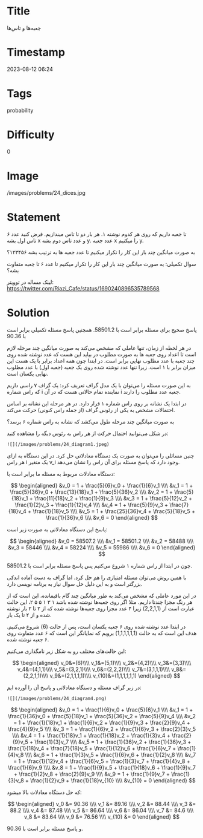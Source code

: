 # Title
جعبه‌ها و تاس‌ها
# Timestamp
2023-08-12 06:24
# Tags
probability
# Difficulty
0
# Image
/images/problems/24_dices.jpg
# Statement
۶ تا جعبه داریم که روی هر کدوم نوشته ۱. هر بار دو تا تاس میندازیم. فرض کنید عدد تاس اول بشه x و عدد تاس دوم بشه y. عدد جعبه x را میکنیم y.

به صورت میانگین چند بار این کار را تکرار میکنیم تا عدد جعبه ها به ترتیب بشه ۱۲۳۴۵۶؟

سوال تکمیلی: به صورت میانگین چند بار این کار را تکرار میکنیم تا عدد ۶ تا جعبه متفاوت بشه؟

لینک مساله در توویتر: https://twitter.com/Riazi_Cafe/status/1690240896535789568

# Solution

پاسخ صحیح برای مسئله برابر است با 58501.2. همچنین پاسخ مسئله تکمیلی برابر است با 90.36

در هر لحظه از زمان، تنها عاملی که مشخص می‌کند به صورت میانگین چند مرحله لازم است تا اعداد روی جعبه ها به صورت مطلوب در بیاید این هست که عدد نوشته شده روی چند جعبه با عدد مطلوب نهایی برابر است. در ابتدا چون همه اعداد برابر با یک هست این میزان برابر با ۱ است. زیرا تنها عدد نوشته شده روی یک جعبه (جعبه اول) با عدد مطلوب نهایی یکسان است.

به این صورت مسئله را می‌توان با یک مدل گراف تعریف کرد:
یک گراف ۷ راسی داریم که راس شماره i نماینده  تمام حالاتی هست که در آن i جعبه عدد مطلوب را دارند.

در ابتدا یک نشانه بر روی راس شماره ۱ قرار دارد. در هر مرحله این نشانه بر اساس احتمالات مشخص به یکی از رئوس گراف (از جمله راس کنونی) حرکت می‌کند.

به صورت میانگین چند مرحله طول می‌کشد که  نشانه به راس شماره ۶ برسد؟

در شکل می‌توانید احتمال حرکت از هر راس به رئوس دیگه را مشاهده کنید:

    ![](/images/problems/24_diagram1.jpeg)

چنین مسائلی را می‌توان به صورت یک دستگاه معادلاتی حل کرد. در این دستگاه به ازای هر راس i یک متغیر v_i وجود دارد که پاسخ مسئله برای آن راس را نشان می‌دهد.

دستگاه معادلات مربوط به مسئله ما برابر است با:

$$
\begin{aligned}
&v_0 = 1 + \frac{5}{6}v_0 + \frac{1}{6}v_1 \\\\
&v_1 = 1 + \frac{5}{36}v_0 + \frac{13}{18}v_1 + \frac{5}{36}v_2 \\\\
&v_2 = 1 + \frac{5}{18}v_1 + \frac{11}{18}v_2 + \frac{1}{9}v_3 \\\\
&v_3 = 1 + \frac{5}{12}v_2 + \frac{1}{2}v_3 + \frac{1}{12}v_4 \\\\
&v_4 = 1 + \frac{5}{9}v_3 + \frac{7}{18}v_4 + \frac{1}{18}v_5 \\\\
&v_5 = 1 + \frac{25}{36}v_4 + \frac{5}{18}v_5 + \frac{1}{36}v_6 \\\\
&v_6 = 0
\end{aligned}
$$

پاسخ این دستگاه معادلاتی به صورت زیر است:

$$
\begin{aligned}
&v_0 = 58507.2 \\\\
&v_1 = 58501.2 \\\\
&v_2 = 58488 \\\\
&v_3 = 58446 \\\\
&v_4 = 58224 \\\\
&v_5 = 55986 \\\\
&v_6 = 0
\end{aligned}
$$

چون در ابتدا از راس شماره ۱ شروع می‌کنیم پس پاسخ مسئله برابر است با 58501.2.

با همین روش می‌توان مسئله امتیازی را هم حل کرد. اما گراف به دست آماده اندکی بزرگتر است و به این دلیل حل سوال نیاز به برنامه نویسی دارد.

در این مورد عاملی که مشخص می‌کند به طور میانگین چند گام باقیمانده، این است
که از هر رنگ مجزا چندتا داریم. مثلا اگر روی جعبه‌ها نوشته شده باشد ۱ ۳ ۱ ۵ ۵ ۲، این حالت عبارت است از (2,2,1,1) زیرا ۴ عدد مجزا روی جعبه‌ها نوشته شده که از ۲ تا ۲ بار نوشته شده و از ۲ تا یک بار.

در ابتدا عدد نوشته شده روی ۶ جعبه یکسان است، پس از حالت (6) شروع می‌کنیم. هدف این است که به حالت (1,1,1,1,1,1) برویم که نمایانگر این است که ۶ عدد متفاوت روی ۶ جعبه نوشته شده.

این حالت‌های مختلف رو به شکل زیر نامگذاری می‌کنیم:

$$
\begin{aligned}
v_0&=(6)\\\\
v_1&=(5,1)\\\\
v_2&=(4,2)\\\\
v_3&=(3,3)\\\\
v_4&=(4,1,1)\\\\
v_5&=(3,2,1)\\\\
v_6&=(2,2,2)\\\\
v_7&=(3,1,1,1)\\\\
v_8&=(2,2,1,1)\\\\
v_9&=(2,1,1,1,1)\\\\
v_{10}&=(1,1,1,1,1,1)
\end{aligned}
$$

در زیر گراف مسئله و دستگاه معادلاتی و پاسخ آن را آورده ایم:

    ![](/images/problems/24_diagram4.png)

$$
\begin{aligned}
&v_0 = 1 + \frac{1}{6}v_0 + \frac{5}{6}v_1 \\\\
&v_1 = 1 + \frac{1}{36}v_0 + \frac{5}{18}v_1 + \frac{5}{36}v_2 + \frac{5}{9}v_4 \\\\
&v_2 = 1 + \frac{1}{18}v_1 + \frac{1}{6}v_2 + \frac{1}{9}v_3 + \frac{2}{9}v_4 + \frac{4}{9}v_5 \\\\
&v_3 = 1 + \frac{1}{6}v_2 + \frac{1}{6}v_3 + \frac{2}{3}v_5 \\\\
&v_4 = 1 + \frac{1}{18}v_1 + \frac{1}{18}v_2 + \frac{1}{3}v_4 + \frac{2}{9}v_5 + \frac{1}{3}v_7 \\\\
&v_5 = 1 + \frac{1}{36}v_2 + \frac{1}{36}v_3 + \frac{1}{18}v_4 + \frac{7}{18}v_5 + \frac{1}{12}v_6 + \frac{1}{6}v_7 + \frac{1}{4}v_8 \\\\
&v_6 = 1 + \frac{1}{3}v_5 + \frac{1}{6}v_6 + \frac{1}{2}v_8 \\\\
&v_7 = 1 + \frac{1}{12}v_4 + \frac{1}{6}v_5 + \frac{1}{3}v_7 + \frac{1}{4}v_8 + \frac{1}{6}v_9 \\\\
&v_8 = 1 + \frac{1}{9}v_5 + \frac{1}{18}v_6 + \frac{1}{9}v_7 + \frac{1}{2}v_8 + \frac{2}{9}v_9 \\\\
&v_9 = 1 + \frac{1}{9}v_7 + \frac{1}{3}v_8 + \frac{1}{2}v_9 + \frac{1}{18}v_{10} \\\\
&v_{10} = 0
\end{aligned}
$$

که حل دستگاه معادلات بالا میشود:

$$
\begin{aligned}
v_0 &= 90.36 \\\\
v_1 &= 89.16 \\\\
v_2 &= 88.44 \\\\
v_3 &= 88.2 \\\\
v_4 &= 87.48 \\\\
v_5 &= 86.64 \\\\
v_6 &= 86.04 \\\\
v_7 &= 84.6 \\\\
v_8 &= 83.64 \\\\
v_9 &= 76.56 \\\\
v_{10} &= 0
\end{aligned}
$$

و پاسخ مسئله برابر است با 90.36.

